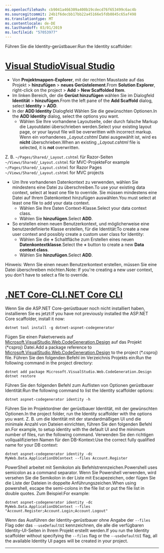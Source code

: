 ```yaml
---
ms.openlocfilehash: cb9041a466309a400b19cdecd76f653499c6ac4b
ms.sourcegitcommit: 24b1f6decbb17bb22a45166e5fdb0845c65af498
ms.translationtype: MT
ms.contentlocale: de-DE
ms.lasthandoff: 03/01/2019
ms.locfileid: "57053977"
---
```

<span data-ttu-id="1acc5-101">Führen Sie die Identity-gerüstbauer:</span><span class="sxs-lookup"><span data-stu-id="1acc5-101">Run the Identity scaffolder:</span></span>

# <a name="visual-studiotabvisual-studio"></a>[<span data-ttu-id="1acc5-102">Visual Studio</span><span class="sxs-lookup"><span data-stu-id="1acc5-102">Visual Studio</span></span>](#tab/visual-studio)

* <span data-ttu-id="1acc5-103">Von **Projektmappen-Explorer**, mit der rechten Maustaste auf das Projekt > **hinzufügen** > **neues Gerüstelement**.</span><span class="sxs-lookup"><span data-stu-id="1acc5-103">From **Solution Explorer**, right-click on the project > **Add** > **New Scaffolded Item**.</span></span>
* <span data-ttu-id="1acc5-104">Im linken Bereich, der die **Gerüst hinzufügen** wählen Sie im Dialogfeld **Identität** > **hinzufügen**.</span><span class="sxs-lookup"><span data-stu-id="1acc5-104">From the left pane of the **Add Scaffold** dialog, select **Identity** > **ADD**.</span></span>
* <span data-ttu-id="1acc5-105">In der **ADD Identity** Dialogfeld Wählen Sie die gewünschten Optionen.</span><span class="sxs-lookup"><span data-stu-id="1acc5-105">In the **ADD Identity** dialog, select the options you want.</span></span>
  * <span data-ttu-id="1acc5-106">Wählen Sie Ihre vorhandene Layoutseite, oder durch falsche Markup die Layoutdatei überschrieben werden.</span><span class="sxs-lookup"><span data-stu-id="1acc5-106">Select your existing layout page, or your layout file will be overwritten with incorrect markup.</span></span> <span data-ttu-id="1acc5-107">Wenn ein vorhandenes  *\_Layout.cshtml* Datei ausgewählt ist, wird es **nicht** überschrieben.</span><span class="sxs-lookup"><span data-stu-id="1acc5-107">When an existing *\_Layout.cshtml* file is selected, it is **not** overwritten.</span></span>

 <span data-ttu-id="1acc5-108">Z. B. `~/Pages/Shared/_Layout.cshtml` für Razor-Seiten `~/Views/Shared/_Layout.cshtml` für MVC-Projekte</span><span class="sxs-lookup"><span data-stu-id="1acc5-108">For example `~/Pages/Shared/_Layout.cshtml` for Razor Pages `~/Views/Shared/_Layout.cshtml` for MVC projects</span></span>
* <span data-ttu-id="1acc5-109">Um Ihre vorhandenen Datenkontext zu verwenden, wählen Sie mindestens eine Datei zu überschreiben.</span><span class="sxs-lookup"><span data-stu-id="1acc5-109">To use your existing data context, select at least one file to override.</span></span> <span data-ttu-id="1acc5-110">Sie müssen mindestens eine Datei auf Ihrem Datenkontext hinzufügen auswählen.</span><span class="sxs-lookup"><span data-stu-id="1acc5-110">You must select at least one file to add your data context.</span></span>
  * <span data-ttu-id="1acc5-111">Wählen Sie Ihre Daten Context-Klasse.</span><span class="sxs-lookup"><span data-stu-id="1acc5-111">Select your data context class.</span></span>
  * <span data-ttu-id="1acc5-112">Wählen Sie **hinzufügen**.</span><span class="sxs-lookup"><span data-stu-id="1acc5-112">Select **ADD**.</span></span>
* <span data-ttu-id="1acc5-113">So erstellen einen neuen Benutzerkontext, und möglicherweise eine benutzerdefinierte Klasse erstellen, für die Identität:</span><span class="sxs-lookup"><span data-stu-id="1acc5-113">To create a new user context and possibly create a custom user class for Identity:</span></span>
  * <span data-ttu-id="1acc5-114">Wählen Sie die **+** Schaltfläche zum Erstellen eines neuen **Datenkontextklasse**.</span><span class="sxs-lookup"><span data-stu-id="1acc5-114">Select the **+** button to create a new **Data context class**.</span></span>
  * <span data-ttu-id="1acc5-115">Wählen Sie **hinzufügen**.</span><span class="sxs-lookup"><span data-stu-id="1acc5-115">Select **ADD**.</span></span>

<span data-ttu-id="1acc5-116">Hinweis: Wenn Sie einen neuen Benutzerkontext erstellen, müssen Sie eine Datei überschreiben möchten.</span><span class="sxs-lookup"><span data-stu-id="1acc5-116">Note: If you're creating a new user context, you don't have to select a file to override.</span></span>

# <a name="net-core-clitabnetcore-cli"></a>[<span data-ttu-id="1acc5-117">.NET Core-CLI</span><span class="sxs-lookup"><span data-stu-id="1acc5-117">.NET Core CLI</span></span>](#tab/netcore-cli)

<span data-ttu-id="1acc5-118">Wenn Sie die ASP.NET Core-gerüstbauer noch nicht installiert haben, installieren Sie es jetzt:</span><span class="sxs-lookup"><span data-stu-id="1acc5-118">If you have not previously installed the ASP.NET Core scaffolder, install it now:</span></span>

```cli
dotnet tool install -g dotnet-aspnet-codegenerator
```

<span data-ttu-id="1acc5-119">Fügen Sie einen Paketverweis auf [Microsoft.VisualStudio.Web.CodeGeneration.Design](https://www.nuget.org/packages/Microsoft.VisualStudio.Web.CodeGeneration.Design/) auf das Projekt (\*csproj) Datei.</span><span class="sxs-lookup"><span data-stu-id="1acc5-119">Add a package reference to [Microsoft.VisualStudio.Web.CodeGeneration.Design](https://www.nuget.org/packages/Microsoft.VisualStudio.Web.CodeGeneration.Design/) to the project (\*.csproj) file.</span></span> <span data-ttu-id="1acc5-120">Führen Sie den folgenden Befehl im Verzeichnis Projekts ein:</span><span class="sxs-lookup"><span data-stu-id="1acc5-120">Run the following command in the project directory:</span></span>

```cli
dotnet add package Microsoft.VisualStudio.Web.CodeGeneration.Design
dotnet restore
```

<span data-ttu-id="1acc5-121">Führen Sie den folgenden Befehl zum Auflisten von Optionen gerüstbauer Identität:</span><span class="sxs-lookup"><span data-stu-id="1acc5-121">Run the following command to list the Identity scaffolder options:</span></span>

```cli
dotnet aspnet-codegenerator identity -h
```

<span data-ttu-id="1acc5-122">Führen Sie im Projektordner der gerüstbauer Identität, mit der gewünschten Optionen.</span><span class="sxs-lookup"><span data-stu-id="1acc5-122">In the project folder, run the Identity scaffolder with the options you want.</span></span> <span data-ttu-id="1acc5-123">Z. B. um die Identität mit der standardmäßigen UI und die minimale Anzahl von Dateien einrichten, führen Sie den folgenden Befehl an.</span><span class="sxs-lookup"><span data-stu-id="1acc5-123">For example, to setup identity with the default UI and the minimum number of files, run the following command.</span></span> <span data-ttu-id="1acc5-124">Verwenden Sie den richtigen vollqualifizierten Namen für den DB-Kontext:</span><span class="sxs-lookup"><span data-stu-id="1acc5-124">Use the correct fully qualified name for your DB context:</span></span>

```cli
dotnet aspnet-codegenerator identity -dc MyWeb.Data.ApplicationDbContext --files Account.Register
```

<span data-ttu-id="1acc5-125">PowerShell arbeitet mit Semikolon als Befehlstrennzeichen.</span><span class="sxs-lookup"><span data-stu-id="1acc5-125">Powershell uses semicolon as a command separator.</span></span> <span data-ttu-id="1acc5-126">Wenn Sie Powershell verwenden, wird versehen Sie die Semikolon in der Liste mit Escapezeichen, oder fügen Sie die Liste der Dateien in doppelte Anführungszeichen.</span><span class="sxs-lookup"><span data-stu-id="1acc5-126">When using powershell, escape the semi-colons in the file list or put the file list in double quotes.</span></span> <span data-ttu-id="1acc5-127">Zum Beispiel:</span><span class="sxs-lookup"><span data-stu-id="1acc5-127">For example:</span></span>

```cli
dotnet aspnet-codegenerator identity -dc MyWeb.Data.ApplicationDbContext --files "Account.Register;Account.Login;Account.Logout"
```

<span data-ttu-id="1acc5-128">Wenn das Ausführen der Identity-gerüstbauer ohne Angabe der `--files` Flag oder das `--useDefaultUI` kennzeichnen, die alle die verfügbaren Identity-UI-Seiten in Ihrem Projekt erstellt werden.</span><span class="sxs-lookup"><span data-stu-id="1acc5-128">If you run the Identity scaffolder without specifying the `--files` flag or the `--useDefaultUI` flag, all the available Identity UI pages will be created in your project.</span></span>

-------------
